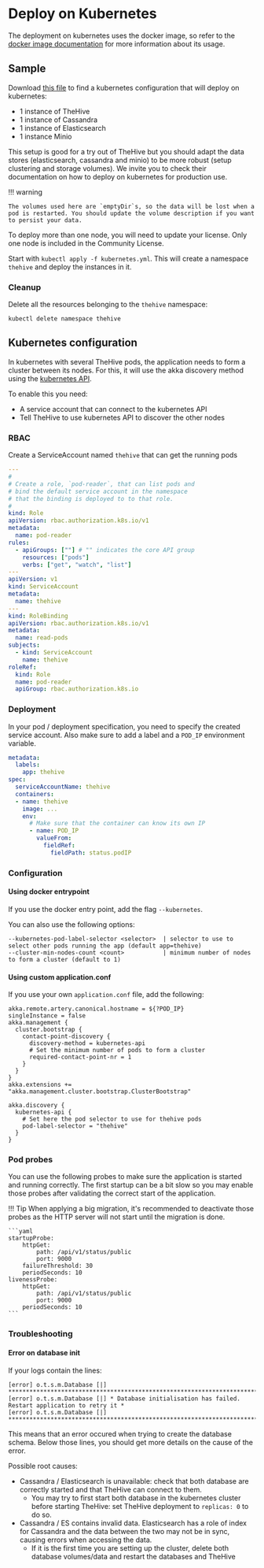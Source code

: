 # Deploy on Kubernetes

The deployment on kubernetes uses the docker image, so refer to the [docker image documentation](docker.md) for more information about its usage. 

## Sample

Download [this file](kubernetes.yml) to find a kubernetes configuration that will deploy on kubernetes: 

- 1 instance of TheHive
- 1 instance of Cassandra
- 1 instance of Elasticsearch
- 1 instance Minio

This setup is good for a try out of TheHive but you should adapt the data stores (elasticsearch, cassandra and minio) to be more robust (setup clustering and storage volumes). We invite you to check their documentation on how to deploy on kubernetes for production use.

!!! warning

    The volumes used here are `emptyDir`s, so the data will be lost when a pod is restarted. You should update the volume description if you want to persist your data.

To deploy more than one node, you will need to update your license. Only one node is included in the Community License.

Start with `kubectl apply -f kubernetes.yml`. This will create a namespace `thehive` and deploy the instances in it. 

### Cleanup

Delete all the resources belonging to the `thehive` namespace:

```
kubectl delete namespace thehive
```

## Kubernetes configuration

In kubernetes with several TheHive pods, the application needs to form a cluster between its nodes. For this, it will use the akka discovery method using the [kubernetes API](https://doc.akka.io/docs/akka-management/current/discovery/kubernetes.html).

To enable this you need:

- A service account that can connect to the kubernetes API
- Tell TheHive to use kubernetes API to discover the other nodes

### RBAC

Create a ServiceAccount named `thehive` that can get the running pods

```yaml
---
#
# Create a role, `pod-reader`, that can list pods and
# bind the default service account in the namespace
# that the binding is deployed to to that role.
#
kind: Role
apiVersion: rbac.authorization.k8s.io/v1
metadata:
  name: pod-reader
rules:
  - apiGroups: [""] # "" indicates the core API group
    resources: ["pods"]
    verbs: ["get", "watch", "list"]
---
apiVersion: v1
kind: ServiceAccount
metadata:
  name: thehive
---
kind: RoleBinding
apiVersion: rbac.authorization.k8s.io/v1
metadata:
  name: read-pods
subjects:
  - kind: ServiceAccount
    name: thehive
roleRef:
  kind: Role
  name: pod-reader
  apiGroup: rbac.authorization.k8s.io
```

### Deployment

In your pod / deployment specification, you need to specify the created service account.
Also make sure to add a label and a `POD_IP` environment variable.

```yaml
metadata:
  labels:
    app: thehive
spec:
  serviceAccountName: thehive
  containers:
  - name: thehive
    image: ...
    env:
      # Make sure that the container can know its own IP
      - name: POD_IP
        valueFrom:
          fieldRef:
            fieldPath: status.podIP
```

### Configuration

#### Using docker entrypoint

If you use the docker entry point, add the flag `--kubernetes`.

You can also use the following options:
```
--kubernetes-pod-label-selector <selector>  | selector to use to select other pods running the app (default app=thehive)
--cluster-min-nodes-count <count>           | minimum number of nodes to form a cluster (default to 1)
```

#### Using custom application.conf

If you use your own `application.conf` file, add the following:
```hocon
akka.remote.artery.canonical.hostname = ${?POD_IP}
singleInstance = false
akka.management {
  cluster.bootstrap {
    contact-point-discovery {
      discovery-method = kubernetes-api
      # Set the minimum number of pods to form a cluster
      required-contact-point-nr = 1
    }
  }
}
akka.extensions += "akka.management.cluster.bootstrap.ClusterBootstrap"

akka.discovery {
  kubernetes-api {
    # Set here the pod selector to use for thehive pods
    pod-label-selector = "thehive"
  }
}
```

### Pod probes

You can use the following probes to make sure the application is started and running correctly. The first startup can be a bit slow so you may enable those probes after validating the correct start of the application.

!!! Tip
    When applying a big migration, it's recommended to deactivate those probes as the HTTP server will not start until the migration is done.
    
    ```yaml
    startupProbe:
        httpGet:
            path: /api/v1/status/public
            port: 9000
        failureThreshold: 30
        periodSeconds: 10
    livenessProbe:
        httpGet:
            path: /api/v1/status/public
            port: 9000
        periodSeconds: 10
    ```

### Troubleshooting

#### Error on database init

If your logs contain the lines:

```
[error] o.t.s.m.Database [|] ***********************************************************************
[error] o.t.s.m.Database [|] * Database initialisation has failed. Restart application to retry it *
[error] o.t.s.m.Database [|] ***********************************************************************
```

This means that an error occured when trying to create the database schema. Below those lines, you should get more details on the cause of the error.

Possible root causes:

- Cassandra / Elasticsearch is unavailable: check that both database are correctly started and that TheHive can connect to them.
    - You may try to first start both database in the kubernetes cluster before starting TheHive: set TheHive deployment to `replicas: 0` to do so.
- Cassandra / ES contains invalid data. Elasticsearch has a role of index for Cassandra and the data between the two may not be in sync, causing errors when accessing the data.
    - If it is the first time you are setting up the cluster, delete both database volumes/data and restart the databases and TheHive



